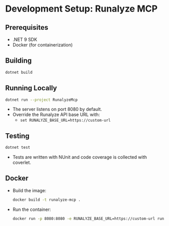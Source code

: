 # Development Setup: Runalyze MCP

## Prerequisites
- .NET 9 SDK
- Docker (for containerization)

## Building
```sh
dotnet build
```

## Running Locally
```sh
dotnet run --project RunalyzeMcp
```
- The server listens on port 8080 by default.
- Override the Runalyze API base URL with:
  - `set RUNALYZE_BASE_URL=https://custom-url`

## Testing
```sh
dotnet test
```
- Tests are written with NUnit and code coverage is collected with coverlet.

## Docker
- Build the image:
  ```sh
  docker build -t runalyze-mcp .
  ```
- Run the container:
  ```sh
  docker run -p 8080:8080 -e RUNALYZE_BASE_URL=https://custom-url runalyze-mcp
  ``` 
